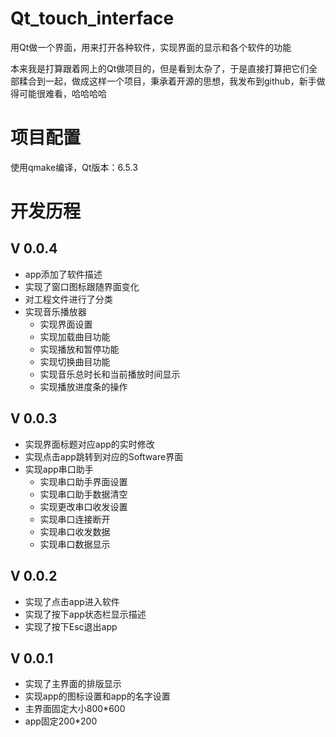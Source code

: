 # Qt_touch_interface

用Qt做一个界面，用来打开各种软件，实现界面的显示和各个软件的功能

本来我是打算跟着网上的Qt做项目的，但是看到太杂了，于是直接打算把它们全部糅合到一起，做成这样一个项目，秉承着开源的思想，我发布到github，新手做得可能很难看，哈哈哈哈


# 项目配置

使用qmake编译，Qt版本：6.5.3


# 开发历程

## V 0.0.4

+ app添加了软件描述
+ 实现了窗口图标跟随界面变化
+ 对工程文件进行了分类
+ 实现音乐播放器
  + 实现界面设置
  + 实现加载曲目功能
  + 实现播放和暂停功能
  + 实现切换曲目功能
  + 实现音乐总时长和当前播放时间显示
  + 实现播放进度条的操作



## V 0.0.3

+ 实现界面标题对应app的实时修改
+ 实现点击app跳转到对应的Software界面
+ 实现app串口助手
  + 实现串口助手界面设置
  + 实现串口助手数据清空
  + 实现更改串口收发设置
  + 实现串口连接断开
  + 实现串口收发数据
  + 实现串口数据显示



## V 0.0.2

+ 实现了点击app进入软件
+ 实现了按下app状态栏显示描述
+ 实现了按下Esc退出app



## V 0.0.1

+ 实现了主界面的排版显示
+ 实现app的图标设置和app的名字设置
+ 主界面固定大小800*600
+ app固定200*200
